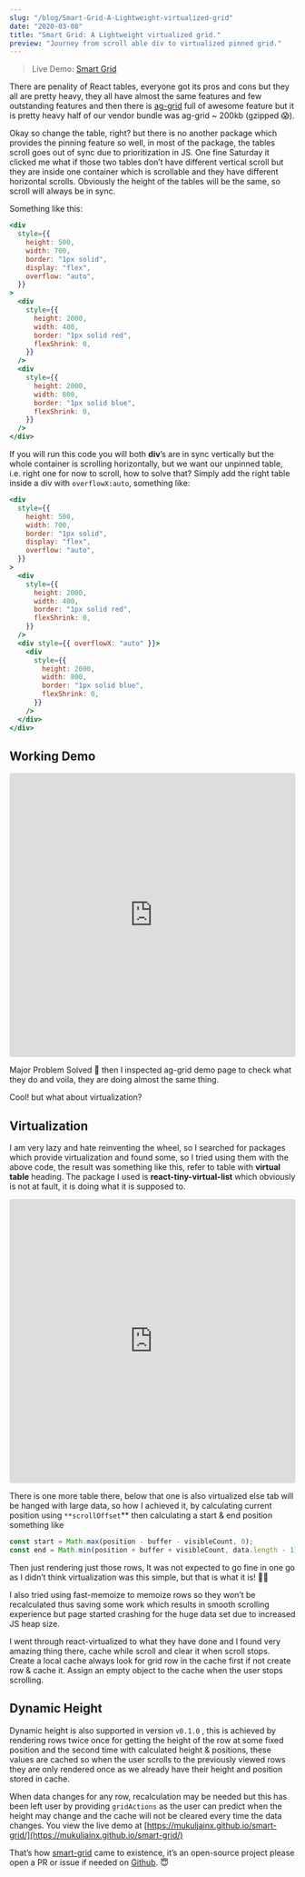 ```yaml
---
slug: "/blog/Smart-Grid-A-Lightweight-virtualized-grid"
date: "2020-03-08"
title: "Smart Grid: A Lightweight virtualized grid."
preview: "Journey from scroll able div to virtualized pinned grid."
---
```


> Live Demo: [Smart Grid](https://mukuljainx.github.io/smart-grid/)

There are penality of React tables, everyone got its pros and cons but they all are pretty heavy, they all have almost the same features and few outstanding features and then there is [ag-grid](https://www.ag-grid.com/) full of awesome feature but it is pretty heavy half of our vendor bundle was ag-grid ~ 200kb (gzipped 😱).

Okay so change the table, right? but there is no another package which provides the pinning feature so well, in most of the package, the tables scroll goes out of sync due to prioritization in JS. One fine Saturday it clicked me what if those two tables don’t have different vertical scroll but they are inside one container which is scrollable and they have different horizontal scrolls. Obviously the height of the tables will be the same, so scroll will always be in sync.

Something like this:

```jsx
<div
  style={{
    height: 500,
    width: 700,
    border: "1px solid",
    display: "flex",
    overflow: "auto",
  }}
>
  <div
    style={{
      height: 2000,
      width: 400,
      border: "1px solid red",
      flexShrink: 0,
    }}
  />
  <div
    style={{
      height: 2000,
      width: 800,
      border: "1px solid blue",
      flexShrink: 0,
    }}
  />
</div>
```

If you will run this code you will both **div**’s are in sync vertically but the whole container is scrolling horizontally, but we want our unpinned table, i.e. right one for now to scroll, how to solve that? Simply add the right table inside a div with `overflowX:auto`, something like:

```jsx
<div
  style={{
    height: 500,
    width: 700,
    border: "1px solid",
    display: "flex",
    overflow: "auto",
  }}
>
  <div
    style={{
      height: 2000,
      width: 400,
      border: "1px solid red",
      flexShrink: 0,
    }}
  />
  <div style={{ overflowX: "auto" }}>
    <div
      style={{
        height: 2000,
        width: 800,
        border: "1px solid blue",
        flexShrink: 0,
      }}
    />
  </div>
</div>
```

## Working Demo

<iframe src="https://codesandbox.io/embed/sad-kilby-0y4pl?fontsize=14&hidenavigation=1&theme=dark&view=preview"
     style="width:100%; height:500px; border:0; border-radius: 4px; overflow:hidden;"
     title="virtualized-table"
     allow="accelerometer; ambient-light-sensor; camera; encrypted-media; geolocation; gyroscope; hid; microphone; midi; payment; usb; vr; xr-spatial-tracking"
     sandbox="allow-forms allow-modals allow-popups allow-presentation allow-same-origin allow-scripts"
   ></iframe>

Major Problem Solved 🎉 then I inspected ag-grid demo page to check what they do and voila, they are doing almost the same thing.

Cool! but what about virtualization?

## Virtualization

I am very lazy and hate reinventing the wheel, so I searched for packages which provide virtualization and found some, so I tried using them with the above code, the result was something like this, refer to table with **virtual table** heading. The package I used is **react-tiny-virtual-list** which obviously is not at fault, it is doing what it is supposed to.

<iframe src="https://codesandbox.io/embed/table-virtual-j1o8u?fontsize=14&hidenavigation=1&theme=dark&view=preview"
     style="width:100%; height:500px; border:0; border-radius: 4px; overflow:hidden;"
     title="table-virtual"
     allow="accelerometer; ambient-light-sensor; camera; encrypted-media; geolocation; gyroscope; hid; microphone; midi; payment; usb; vr; xr-spatial-tracking"
     sandbox="allow-forms allow-modals allow-popups allow-presentation allow-same-origin allow-scripts"
   ></iframe>

There is one more table there, below that one is also virtualized else tab will be hanged with large data, so how I achieved it, by calculating current position using `**scrollOffset`\*\* then calculating a start & end position something like

```jsx
const start = Math.max(position - buffer - visibleCount, 0);
const end = Math.min(position + buffer + visibleCount, data.length - 1);
```

Then just rendering just those rows, It was not expected to go fine in one go as I didn’t think virtualization was this simple, but that is what it is! 🙅‍♂️

I also tried using fast-memoize to memoize rows so they won’t be recalculated thus saving some work which results in smooth scrolling experience but page started crashing for the huge data set due to increased JS heap size.

I went through react-virtualized to what they have done and I found very amazing thing there, cache while scroll and clear it when scroll stops. Create a local cache always look for grid row in the cache first if not create row & cache it. Assign an empty object to the cache when the user stops scrolling.

## Dynamic Height

Dynamic height is also supported in version `v0.1.0` , this is achieved by rendering rows twice once for getting the height of the row at some fixed position and the second time with calculated height & positions, these values are cached so when the user scrolls to the previously viewed rows they are only rendered once as we already have their height and position stored in cache.

When data changes for any row, recalculation may be needed but this has been left user by providing `gridActions` as the user can predict when the height may change and the cache will not be cleared every time the data changes. You view the live demo at [https://mukuljainx.github.io/smart-grid/](https://mukuljainx.github.io/smart-grid/)

That’s how [smart-grid](https://mukuljainx.github.io/smart-grid/) came to existence, it’s an open-source project please open a PR or issue if needed on [Github](https://github.com/mukuljainx/smart-grid). 😇
